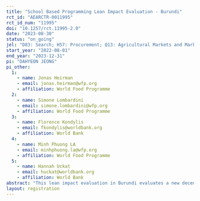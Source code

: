 ```yaml
---
title: "School Based Programming Lean Impact Evaluation - Burundi"
rct_id: "AEARCTR-0011995"
rct_id_num: "11995"
doi: "10.1257/rct.11995-2.0"
date: "2023-08-30"
status: "on_going"
jel: "D83: Search; H57: Procurement; Q13: Agricultural Markets and Marketing  "
start_year: "2022-08-01"
end_year: "2023-12-31"
pi: "DAHYEON JEONG"
pi_other:
  1:
    - name: Jonas Heirman
    - email: jonas.heirman@wfp.org
    - affiliation: World Food Programme
  2:
    - name: Simone Lombardini
    - email: simone.lombardini@wfp.org
    - affiliation: World Food Programme
  3:
    - name: Florence Kondylis
    - email: fkondylis@worldbank.org
    - affiliation: World Bank
  4:
    - name: Minh Phuong LA
    - email: minhphuong.la@wfp.org
    - affiliation: World Food Programme
  5:
    - name: Hannah Uckat
    - email: huckat@worldbank.org
    - affiliation: World Bank
abstract: "This lean impact evaluation in Burundi evaluates a new decentralized school feeding procurement model based on Commodity Voucher (CV) compared to the preexisting centralized procurement model being piloted by the World Food Programme (WFP). The preexisting model involves WFP procuring food internationally and delivering it to schools through implementing partners, while the new model involves a more decentralized approach with WFP transferring funds to the Direction Provinciale de l'Education (DPE), which purchases from local cooperatives that deliver food directly to schools. The study uses a randomized controlled trial design to assess the impact of the new procurement method on service delivery and will provide evidence of its efficiency and reliability to inform the scaling up of the home-grown school feeding procurement model. The study uses administrative data, monthly head teacher surveys, and a round of farmer and cooperative surveys to measure descriptive impacts. "
layout: registration
---
```


